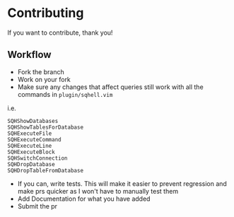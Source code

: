 # Contributing

If you want to contribute, thank you!


## Workflow

- Fork the branch
- Work on your fork
- Make sure any changes that affect queries still work with all the commands in `plugin/sqhell.vim`

i.e.
```
SQHShowDatabases
SQHShowTablesForDatabase
SQHExecuteFile
SQHExecuteCommand
SQHExecuteLine
SQHExecuteBlock
SQHSwitchConnection
SQHDropDatabase
SQHDropTableFromDatabase
```

- If you can, write tests. This will make it easier to prevent regression and make prs quicker as I
  won't have to manually test them
- Add Documentation for what you have added
- Submit the pr
